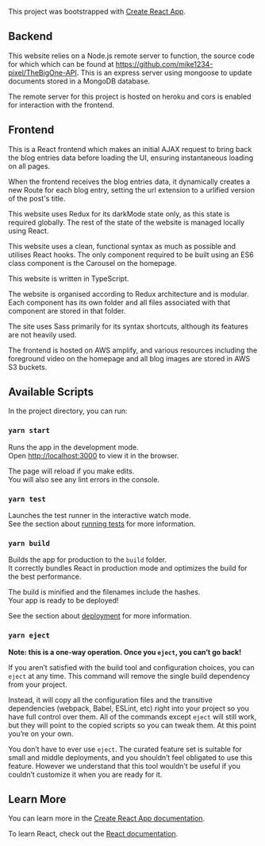 This project was bootstrapped with [Create React App](https://github.com/facebook/create-react-app).

## Backend

This website relies on a Node.js remote server to function, the source code for which which can be found at https://github.com/mike1234-pixel/TheBigOne-API. This is an express server using mongoose to update documents stored in a MongoDB database.

The remote server for this project is hosted on heroku and cors is enabled for interaction with the frontend.

## Frontend

This is a React frontend which makes an initial AJAX request to bring back the blog entries data before loading the UI, ensuring instantaneous loading on all pages.

When the frontend receives the blog entries data, it dynamically creates a new Route for each blog entry, setting the url extension to a urlified version of the post's title.

This website uses Redux for its darkMode state only, as this state is required globally. The rest of the state of the website is managed locally using React.

This website uses a clean, functional syntax as much as possible and utilises React hooks. The only component required to be built using an ES6 class component is the Carousel on the homepage.

This website is written in TypeScript.

The website is organised according to Redux architecture and is modular. Each component has its own folder and all files associated with that component are stored in that folder.

The site uses Sass primarily for its syntax shortcuts, although its features are not heavily used.

The frontend is hosted on AWS amplify, and various resources including the foreground video on the homepage and all blog images are stored in AWS S3 buckets.

## Available Scripts

In the project directory, you can run:

### `yarn start`

Runs the app in the development mode.<br />
Open [http://localhost:3000](http://localhost:3000) to view it in the browser.

The page will reload if you make edits.<br />
You will also see any lint errors in the console.

### `yarn test`

Launches the test runner in the interactive watch mode.<br />
See the section about [running tests](https://facebook.github.io/create-react-app/docs/running-tests) for more information.

### `yarn build`

Builds the app for production to the `build` folder.<br />
It correctly bundles React in production mode and optimizes the build for the best performance.

The build is minified and the filenames include the hashes.<br />
Your app is ready to be deployed!

See the section about [deployment](https://facebook.github.io/create-react-app/docs/deployment) for more information.

### `yarn eject`

**Note: this is a one-way operation. Once you `eject`, you can’t go back!**

If you aren’t satisfied with the build tool and configuration choices, you can `eject` at any time. This command will remove the single build dependency from your project.

Instead, it will copy all the configuration files and the transitive dependencies (webpack, Babel, ESLint, etc) right into your project so you have full control over them. All of the commands except `eject` will still work, but they will point to the copied scripts so you can tweak them. At this point you’re on your own.

You don’t have to ever use `eject`. The curated feature set is suitable for small and middle deployments, and you shouldn’t feel obligated to use this feature. However we understand that this tool wouldn’t be useful if you couldn’t customize it when you are ready for it.

## Learn More

You can learn more in the [Create React App documentation](https://facebook.github.io/create-react-app/docs/getting-started).

To learn React, check out the [React documentation](https://reactjs.org/).
